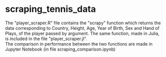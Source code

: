 # scraping_tennis_data
The "player_scraper.R" file contains the "scrapy" function which returns the data corresponding to Country, Height, Age, Year of Birth, Sex and Hand of Plays, of the player passed by argument. The same function, made in Julia, is included in the file "player_scraper.jl". <br>
The comparison in performance between the two functions are made in Jupyter Notebook (in file scraping_comparison.ipynb)
